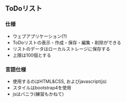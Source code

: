 ## ToDoリスト

### 仕様
* ウェブアプリケーション(?)
* ToDoリストの表示・作成・保存・編集・削除ができる
* リストのデータはローカルストレージに保存する
* 上限は100個とする

### 言語仕様
* 使用するのはHTML&CSS, およびjavascript(js)
* スタイルはbootstrap4を使用
* jsはバニラ(練習もかねて)